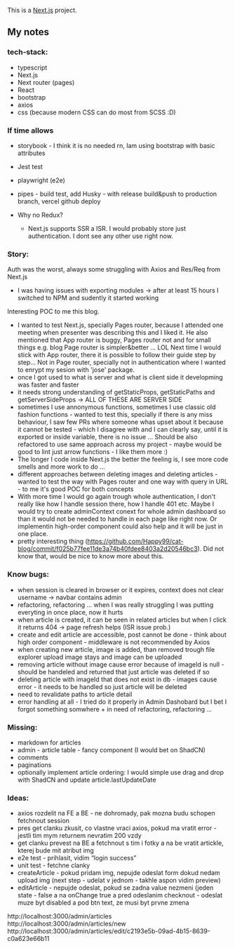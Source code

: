 This is a [Next.js](https://nextjs.org) project.

## My notes

### tech-stack:

- typescript
- Next.js
- Next router (pages)
- React
- bootstrap
- axios
- css (because modern CSS can do most from SCSS :D)

### If time allows

- storybook - I think it is no needed rn, Iam using bootstrap with basic attributes
- Jest test
- playwright (e2e)
- pipes - build test, add Husky - with release build&push to production branch, vercel github deploy

- Why no Redux?

  - Next.js supports SSR a ISR. I would probably store just authentication.
    I dont see any other use right now.

### Story:

Auth was the worst, always some struggling with Axios and Res/Req from Next.js

- I was having issues with exporting modules -> after at least 15 hours I switched to NPM and sudently it started working

Interesting POC to me this blog.

- I wanted to test Next.js, specially Pages router, because I attended one meeting when presenter was describing this and I liked it.
  He also mentioned that App router is buggy, Pages router not and for small things e.g. blog Page router is simpler&better ... LOL
  Next time I would stick with App router, there it is possible to follow their guide step by step... Not in Page router, specially
  not in authentication where I wanted to enrypt my sesion with 'jose' package.
- once I got used to what is server and what is client side it developming was faster and faster
- it needs strong understanding of getStaticProps, getStaticPaths and getServerSideProps -> ALL OF THESE ARE SERVER SIDE
- sometimes I use annonymous functions, sometimes I use classic old fashion functions - wanted to test this, specially if there is any miss behaviour, I saw few PRs where someone whas upset about it because it cannot be tested - which I disagree with and I can clearly say, until it is exported or inside variable, there is no issue ... Should be also refactored to use same approach across my project - maybe would be good to lint just arrow functions - I like them more :)
- The longer I code inside Next.js the better the feeling is, I see more code smells and more work to do ...
- different approaches between deleting images and deleting articles - wanted to test the way with Pages router and one way with query in URL - to me it's good POC for both concepts
- With more time I would go again trough whole authentication, I don't really like how I handle session there, how I handle 401 etc. Maybe I would try to create adminContext conext for whole admin dashboard so than it would not be needed to handle in each page like right now. Or implementin high-order component could also help and it will be just in one place.
- pretty interesting thing (https://github.com/Happy99/cat-blog/commit/f025b77fee11de3a74b40fdee8403a2d20546bc3). Did not know that, would be nice to know more about this.

### Know bugs:

- when session is cleared in browser or it expires, context does not clear username -> navbar contains admin
- refactoring, refactoring ... when I was really struggling I was putting everyting in once place, now it hurts
- when article is created, it can be seen in related articles but when I click it returns 404 -> page refresh helps (ISR issue prob.)
- create and edit article are accessible, post cannot be done - think about high order component - middleware is not recommended by Axios
- when creating new article, image is added, than removed trough file explorer upload image stays and image can be uploaded
- removing article without image cause error because of imageId is null - should be handeled and returned that just article was deleted if so
- deleting article with imageId that does not exist in db - images cause error - it needs to be handled so just article will be deleted
- need to revalidate paths to article detail
- error handling at all - I tried do it properly in Admin Dashobard but I bet I forgot something somwhere + in need of refactoring, refactoring ...

### Missing:

- markdown for articles
- admin - article table - fancy component (I would bet on ShadCN)
- comments
- paginations
- optionally implement article ordering: I would simple use drag and drop with ShadCN and update article.lastUpdateDate

### Ideas:

- axios rozdelit na FE a BE - ne dohromady, pak mozna budu schopen fetchnout session
- ⁠pres get clanku zkusit, co vlastne vraci axios, pokud ma vratit error - jestli tim mym returnem nevratim 200 vzdy
- ⁠get clanku prevest na BE a fetchnout s tim i fotky a na be vratit artickle, kterej bude mit atribut img
- e2e test - prihlasit, vidim “login success”
- ⁠unit test - fetchne clanky
- ⁠createArticle - pokud pridam img, nepujde odeslat form dokud nedam upload img (next step - udelat v jednom - takhle aspon vidim preview)
- ⁠editArticle - nepujde odeslat, pokud se zadna value nezmeni (jeden state - false a na onChange true a pred odeslanim checknout - odeslat muze byt disabled a pod btn text, ze musi byt prvne zmena

http://localhost:3000/admin/articles
http://localhost:3000/admin/articles/new
http://localhost:3000/admin/articles/edit/c2193e5b-09ad-4b15-8639-c0a623e66b11
